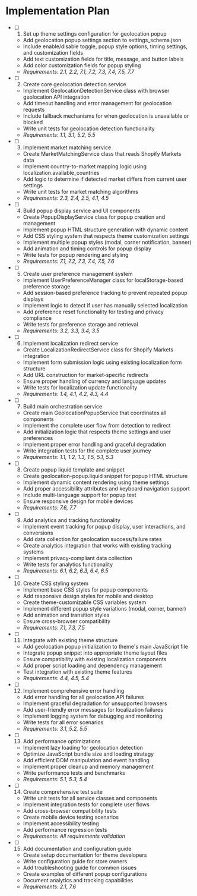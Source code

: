 # Implementation Plan

- [ ] 1. Set up theme settings configuration for geolocation popup
  - Add geolocation popup settings section to settings_schema.json
  - Include enable/disable toggle, popup style options, timing settings, and customization fields
  - Add text customization fields for title, message, and button labels
  - Add color customization fields for popup styling
  - _Requirements: 2.1, 2.2, 7.1, 7.2, 7.3, 7.4, 7.5, 7.7_

- [ ] 2. Create core geolocation detection service
  - Implement GeolocationDetectionService class with browser geolocation API integration
  - Add timeout handling and error management for geolocation requests
  - Include fallback mechanisms for when geolocation is unavailable or blocked
  - Write unit tests for geolocation detection functionality
  - _Requirements: 1.1, 3.1, 5.2, 5.5_

- [ ] 3. Implement market matching service
  - Create MarketMatchingService class that reads Shopify Markets data
  - Implement country-to-market mapping logic using localization.available_countries
  - Add logic to determine if detected market differs from current user settings
  - Write unit tests for market matching algorithms
  - _Requirements: 2.3, 2.4, 2.5, 4.1, 4.5_

- [ ] 4. Build popup display service and UI components
  - Create PopupDisplayService class for popup creation and management
  - Implement popup HTML structure generation with dynamic content
  - Add CSS styling system that respects theme customization settings
  - Implement multiple popup styles (modal, corner notification, banner)
  - Add animation and timing controls for popup display
  - Write tests for popup rendering and styling
  - _Requirements: 7.1, 7.2, 7.3, 7.4, 7.5, 7.6_

- [ ] 5. Create user preference management system
  - Implement UserPreferenceManager class for localStorage-based preference storage
  - Add session-based preference tracking to prevent repeated popup displays
  - Implement logic to detect if user has manually selected localization
  - Add preference reset functionality for testing and privacy compliance
  - Write tests for preference storage and retrieval
  - _Requirements: 3.2, 3.3, 3.4, 3.5_

- [ ] 6. Implement localization redirect service
  - Create LocalizationRedirectService class for Shopify Markets integration
  - Implement form submission logic using existing localization form structure
  - Add URL construction for market-specific redirects
  - Ensure proper handling of currency and language updates
  - Write tests for localization update functionality
  - _Requirements: 1.4, 4.1, 4.2, 4.3, 4.4_

- [ ] 7. Build main orchestration service
  - Create main GeolocationPopupService that coordinates all components
  - Implement the complete user flow from detection to redirect
  - Add initialization logic that respects theme settings and user preferences
  - Implement proper error handling and graceful degradation
  - Write integration tests for the complete user journey
  - _Requirements: 1.1, 1.2, 1.3, 1.5, 5.1, 5.3_

- [ ] 8. Create popup liquid template and snippet
  - Create geolocation-popup.liquid snippet for popup HTML structure
  - Implement dynamic content rendering using theme settings
  - Add proper accessibility attributes and keyboard navigation support
  - Include multi-language support for popup text
  - Ensure responsive design for mobile devices
  - _Requirements: 7.6, 7.7_

- [ ] 9. Add analytics and tracking functionality
  - Implement event tracking for popup display, user interactions, and conversions
  - Add data collection for geolocation success/failure rates
  - Create analytics integration that works with existing tracking systems
  - Implement privacy-compliant data collection
  - Write tests for analytics functionality
  - _Requirements: 6.1, 6.2, 6.3, 6.4, 6.5_

- [ ] 10. Create CSS styling system
  - Implement base CSS styles for popup components
  - Add responsive design styles for mobile and desktop
  - Create theme-customizable CSS variables system
  - Implement different popup style variations (modal, corner, banner)
  - Add animation and transition styles
  - Ensure cross-browser compatibility
  - _Requirements: 7.1, 7.3, 7.5_

- [ ] 11. Integrate with existing theme structure
  - Add geolocation popup initialization to theme's main JavaScript file
  - Integrate popup snippet into appropriate theme layout files
  - Ensure compatibility with existing localization components
  - Add proper script loading and dependency management
  - Test integration with existing theme features
  - _Requirements: 4.4, 4.5, 5.4_

- [ ] 12. Implement comprehensive error handling
  - Add error handling for all geolocation API failures
  - Implement graceful degradation for unsupported browsers
  - Add user-friendly error messages for localization failures
  - Implement logging system for debugging and monitoring
  - Write tests for all error scenarios
  - _Requirements: 3.1, 5.2, 5.5_

- [ ] 13. Add performance optimizations
  - Implement lazy loading for geolocation detection
  - Optimize JavaScript bundle size and loading strategy
  - Add efficient DOM manipulation and event handling
  - Implement proper cleanup and memory management
  - Write performance tests and benchmarks
  - _Requirements: 5.1, 5.3, 5.4_

- [ ] 14. Create comprehensive test suite
  - Write unit tests for all service classes and components
  - Implement integration tests for complete user flows
  - Add cross-browser compatibility tests
  - Create mobile device testing scenarios
  - Implement accessibility testing
  - Add performance regression tests
  - _Requirements: All requirements validation_

- [ ] 15. Add documentation and configuration guide
  - Create setup documentation for theme developers
  - Write configuration guide for store owners
  - Add troubleshooting guide for common issues
  - Create examples of different popup configurations
  - Document analytics and tracking capabilities
  - _Requirements: 2.1, 7.6_